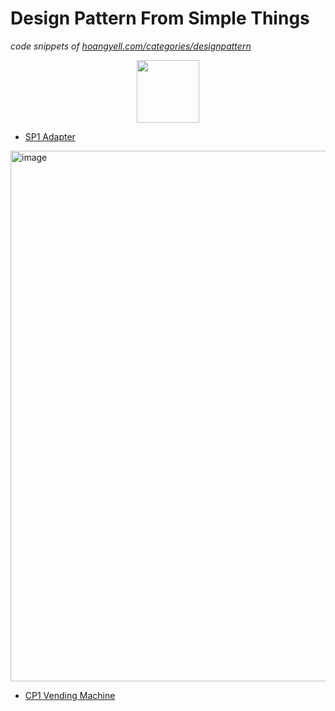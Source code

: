 # Design Pattern From Simple Things

_code snippets of [hoangyell.com/categories/designpattern](https://hoangyell.com/categories/designpattern/)_

<div id="header" align="center">
  <img src="https://i.imgur.com/7NpJX8u.jpg" width="100"/>
</div>

- [SP1 Adapter](https://hoangyell.com/p/sp1-adapter-learn-design-pattern-from-simple-things/)
<img width="849" alt="image" src="https://user-images.githubusercontent.com/7069077/201152775-2ec25d3c-b5a7-4b78-8320-d48dccb59023.png">


- [CP1 Vending Machine](https://hoangyell.com/p/cp1-vending-machine-simple-factory-design-pattern-from-simple-things/)
